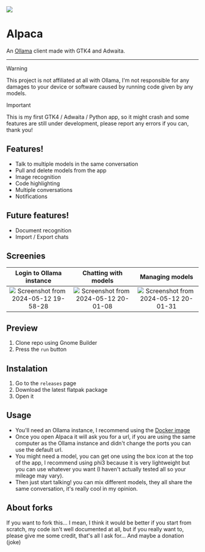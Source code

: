 <img src="https://jeffser.com/images/alpaca/logo.svg">

# Alpaca

An [Ollama](https://github.com/ollama/ollama) client made with GTK4 and Adwaita.





---

> [!WARNING]
> This project is not affiliated at all with Ollama, I'm not responsible for any damages to your device or software caused by running code given by any models.

> [!important]
> This is my first GTK4 / Adwaita / Python app, so it might crash and some features are still under development, please report any errors if you can, thank you!

## Features!
- Talk to multiple models in the same conversation
- Pull and delete models from the app
- Image recognition
- Code highlighting
- Multiple conversations
- Notifications

## Future features!
- Document recognition
- Import / Export chats


## Screenies
Login to Ollama instance             |  Chatting with models        |  Managing models
:-------------------------:|:-------------------------:|:-------------------------:
![Screenshot from 2024-05-12 19-58-28](https://jeffser.com/images/alpaca/screenie1.png)  |  ![Screenshot from 2024-05-12 20-01-08](https://jeffser.com/images/alpaca/screenie2.png)  |  ![Screenshot from 2024-05-12 20-01-31](https://jeffser.com/images/alpaca/screenie3.png)

## Preview
1. Clone repo using Gnome Builder
2. Press the `run` button

## Instalation
1. Go to the `releases` page
2. Download the latest flatpak package
3. Open it

## Usage
- You'll need an Ollama instance, I recommend using the [Docker image](https://ollama.com/blog/ollama-is-now-available-as-an-official-docker-image)
- Once you open Alpaca it will ask you for a url, if you are using the same computer as the Ollama instance and didn't change the ports you can use the default url.
- You might need a model, you can get one using the box icon at the top of the app, I recommend using phi3 because it is very lightweight but you can use whatever you want (I haven't actually tested all so your mileage may vary).
- Then just start talking! you can mix different models, they all share the same conversation, it's really cool in my opinion.

## About forks
If you want to fork this... I mean, I think it would be better if you start from scratch, my code isn't well documented at all, but if you really want to, please give me some credit, that's all I ask for... And maybe a donation (joke)

